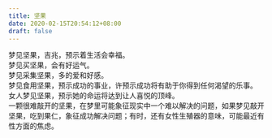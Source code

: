 ```yaml
---
title: 坚果
date: 2020-02-15T20:54:12+08:00
draft: false
---
```


梦见坚果，吉兆，预示着生活会幸福。<br>
梦见买坚果，会有好运气。<br>
梦见采集坚果，多的爱和好感。<br>
梦见食用坚果，预示成功的事业，许预示成功将有助于你得到任何渴望的乐事。<br>
女人梦见坚果，预示她的命运将达到让人喜悦的顶峰。<br>
一颗很难敲开的坚果，在梦里可能象征现实中一个难以解决的问题，如果梦见敲开坚果，吃到果仁，象征成功解决问题；有时，还有女性生殖器的意味，可能最近有性方面的焦虑。<br>
